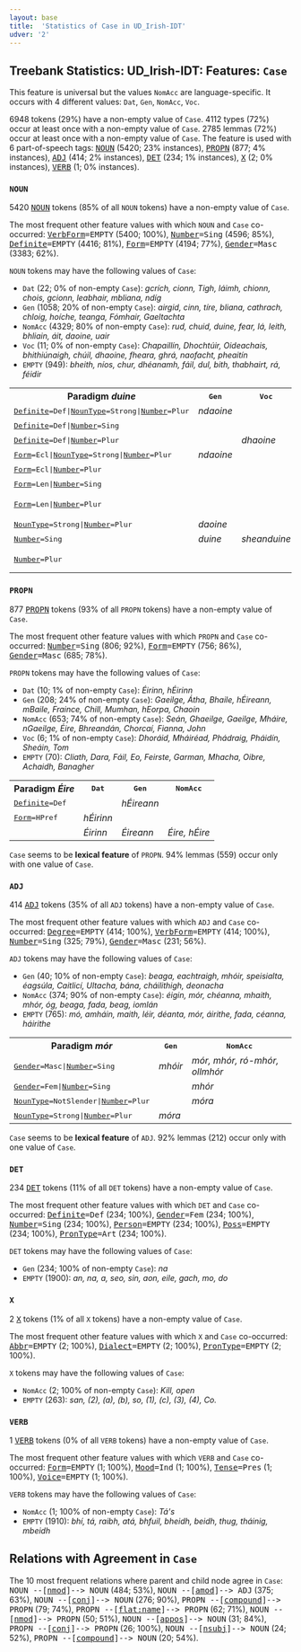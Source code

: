 ```yaml
---
layout: base
title:  'Statistics of Case in UD_Irish-IDT'
udver: '2'
---
```


## Treebank Statistics: UD_Irish-IDT: Features: `Case`

This feature is universal but the values `NomAcc` are language-specific.
It occurs with 4 different values: `Dat`, `Gen`, `NomAcc`, `Voc`.

6948 tokens (29%) have a non-empty value of `Case`.
4112 types (72%) occur at least once with a non-empty value of `Case`.
2785 lemmas (72%) occur at least once with a non-empty value of `Case`.
The feature is used with 6 part-of-speech tags: <tt><a href="ga_idt-pos-NOUN.html">NOUN</a></tt> (5420; 23% instances), <tt><a href="ga_idt-pos-PROPN.html">PROPN</a></tt> (877; 4% instances), <tt><a href="ga_idt-pos-ADJ.html">ADJ</a></tt> (414; 2% instances), <tt><a href="ga_idt-pos-DET.html">DET</a></tt> (234; 1% instances), <tt><a href="ga_idt-pos-X.html">X</a></tt> (2; 0% instances), <tt><a href="ga_idt-pos-VERB.html">VERB</a></tt> (1; 0% instances).

### `NOUN`

5420 <tt><a href="ga_idt-pos-NOUN.html">NOUN</a></tt> tokens (85% of all `NOUN` tokens) have a non-empty value of `Case`.

The most frequent other feature values with which `NOUN` and `Case` co-occurred: <tt><a href="ga_idt-feat-VerbForm.html">VerbForm</a></tt><tt>=EMPTY</tt> (5400; 100%), <tt><a href="ga_idt-feat-Number.html">Number</a></tt><tt>=Sing</tt> (4596; 85%), <tt><a href="ga_idt-feat-Definite.html">Definite</a></tt><tt>=EMPTY</tt> (4416; 81%), <tt><a href="ga_idt-feat-Form.html">Form</a></tt><tt>=EMPTY</tt> (4194; 77%), <tt><a href="ga_idt-feat-Gender.html">Gender</a></tt><tt>=Masc</tt> (3383; 62%).

`NOUN` tokens may have the following values of `Case`:

* `Dat` (22; 0% of non-empty `Case`): <em>gcrích, cionn, Tigh, láimh, chionn, chois, gcionn, leabhair, mbliana, ndíg</em>
* `Gen` (1058; 20% of non-empty `Case`): <em>airgid, cinn, tíre, bliana, cathrach, chloig, hoíche, teanga, Fómhair, Gaeltachta</em>
* `NomAcc` (4329; 80% of non-empty `Case`): <em>rud, chuid, duine, fear, lá, leith, bhliain, áit, daoine, uair</em>
* `Voc` (11; 0% of non-empty `Case`): <em>Chapaillín, Dhochtúir, Oideachais, bhithiúnaigh, chúil, dhaoine, fheara, ghrá, naofacht, pheaitín</em>
* `EMPTY` (949): <em>bheith, níos, chur, dhéanamh, fáil, dul, bith, thabhairt, rá, féidir</em>

<table>
  <tr><th>Paradigm <i>duine</i></th><th><tt>Gen</tt></th><th><tt>Voc</tt></th><th><tt>NomAcc</tt></th></tr>
  <tr><td><tt><tt><a href="ga_idt-feat-Definite.html">Definite</a></tt><tt>=Def</tt>|<tt><a href="ga_idt-feat-NounType.html">NounType</a></tt><tt>=Strong</tt>|<tt><a href="ga_idt-feat-Number.html">Number</a></tt><tt>=Plur</tt></tt></td><td><em>ndaoine</em></td><td></td><td></td></tr>
  <tr><td><tt><tt><a href="ga_idt-feat-Definite.html">Definite</a></tt><tt>=Def</tt>|<tt><a href="ga_idt-feat-Number.html">Number</a></tt><tt>=Sing</tt></tt></td><td></td><td></td><td><em>duine</em></td></tr>
  <tr><td><tt><tt><a href="ga_idt-feat-Definite.html">Definite</a></tt><tt>=Def</tt>|<tt><a href="ga_idt-feat-Number.html">Number</a></tt><tt>=Plur</tt></tt></td><td></td><td><em>dhaoine</em></td><td><em>daoine</em></td></tr>
  <tr><td><tt><tt><a href="ga_idt-feat-Form.html">Form</a></tt><tt>=Ecl</tt>|<tt><a href="ga_idt-feat-NounType.html">NounType</a></tt><tt>=Strong</tt>|<tt><a href="ga_idt-feat-Number.html">Number</a></tt><tt>=Plur</tt></tt></td><td><em>ndaoine</em></td><td></td><td></td></tr>
  <tr><td><tt><tt><a href="ga_idt-feat-Form.html">Form</a></tt><tt>=Ecl</tt>|<tt><a href="ga_idt-feat-Number.html">Number</a></tt><tt>=Plur</tt></tt></td><td></td><td></td><td><em>ndaoine</em></td></tr>
  <tr><td><tt><tt><a href="ga_idt-feat-Form.html">Form</a></tt><tt>=Len</tt>|<tt><a href="ga_idt-feat-Number.html">Number</a></tt><tt>=Sing</tt></tt></td><td></td><td></td><td><em>dhuine</em></td></tr>
  <tr><td><tt><tt><a href="ga_idt-feat-Form.html">Form</a></tt><tt>=Len</tt>|<tt><a href="ga_idt-feat-Number.html">Number</a></tt><tt>=Plur</tt></tt></td><td></td><td></td><td><em>dhaoine, sheandaoine</em></td></tr>
  <tr><td><tt><tt><a href="ga_idt-feat-NounType.html">NounType</a></tt><tt>=Strong</tt>|<tt><a href="ga_idt-feat-Number.html">Number</a></tt><tt>=Plur</tt></tt></td><td><em>daoine</em></td><td></td><td></td></tr>
  <tr><td><tt><tt><a href="ga_idt-feat-Number.html">Number</a></tt><tt>=Sing</tt></tt></td><td><em>duine</em></td><td><em>sheanduine</em></td><td><em>duine, éinne</em></td></tr>
  <tr><td><tt><tt><a href="ga_idt-feat-Number.html">Number</a></tt><tt>=Plur</tt></tt></td><td></td><td></td><td><em>daoine, seandaoine</em></td></tr>
</table>

### `PROPN`

877 <tt><a href="ga_idt-pos-PROPN.html">PROPN</a></tt> tokens (93% of all `PROPN` tokens) have a non-empty value of `Case`.

The most frequent other feature values with which `PROPN` and `Case` co-occurred: <tt><a href="ga_idt-feat-Number.html">Number</a></tt><tt>=Sing</tt> (806; 92%), <tt><a href="ga_idt-feat-Form.html">Form</a></tt><tt>=EMPTY</tt> (756; 86%), <tt><a href="ga_idt-feat-Gender.html">Gender</a></tt><tt>=Masc</tt> (685; 78%).

`PROPN` tokens may have the following values of `Case`:

* `Dat` (10; 1% of non-empty `Case`): <em>Éirinn, hÉirinn</em>
* `Gen` (208; 24% of non-empty `Case`): <em>Gaeilge, Átha, Bhaile, hÉireann, mBaile, Fraince, Chill, Mumhan, hEorpa, Chaoin</em>
* `NomAcc` (653; 74% of non-empty `Case`): <em>Seán, Ghaeilge, Gaeilge, Mháire, nGaeilge, Éire, Bhreandán, Chorcaí, Fianna, John</em>
* `Voc` (6; 1% of non-empty `Case`): <em>Dhoráid, Mháiréad, Phádraig, Pháidín, Sheáin, Tom</em>
* `EMPTY` (70): <em>Cliath, Dara, Fáil, Eo, Feirste, Garman, Mhacha, Oibre, Achaidh, Banagher</em>

<table>
  <tr><th>Paradigm <i>Éire</i></th><th><tt>Dat</tt></th><th><tt>Gen</tt></th><th><tt>NomAcc</tt></th></tr>
  <tr><td><tt><tt><a href="ga_idt-feat-Definite.html">Definite</a></tt><tt>=Def</tt></tt></td><td></td><td><em>hÉireann</em></td><td></td></tr>
  <tr><td><tt><tt><a href="ga_idt-feat-Form.html">Form</a></tt><tt>=HPref</tt></tt></td><td><em>hÉirinn</em></td><td></td><td></td></tr>
  <tr><td><tt></tt></td><td><em>Éirinn</em></td><td><em>Éireann</em></td><td><em>Éire, hÉire</em></td></tr>
</table>

`Case` seems to be **lexical feature** of `PROPN`. 94% lemmas (559) occur only with one value of `Case`.

### `ADJ`

414 <tt><a href="ga_idt-pos-ADJ.html">ADJ</a></tt> tokens (35% of all `ADJ` tokens) have a non-empty value of `Case`.

The most frequent other feature values with which `ADJ` and `Case` co-occurred: <tt><a href="ga_idt-feat-Degree.html">Degree</a></tt><tt>=EMPTY</tt> (414; 100%), <tt><a href="ga_idt-feat-VerbForm.html">VerbForm</a></tt><tt>=EMPTY</tt> (414; 100%), <tt><a href="ga_idt-feat-Number.html">Number</a></tt><tt>=Sing</tt> (325; 79%), <tt><a href="ga_idt-feat-Gender.html">Gender</a></tt><tt>=Masc</tt> (231; 56%).

`ADJ` tokens may have the following values of `Case`:

* `Gen` (40; 10% of non-empty `Case`): <em>beaga, eachtraigh, mhóir, speisialta, éagsúla, Caitlicí, Ultacha, bána, cháilithigh, deonacha</em>
* `NomAcc` (374; 90% of non-empty `Case`): <em>éigin, mór, chéanna, mhaith, mhór, óg, beaga, fada, beag, iomlán</em>
* `EMPTY` (765): <em>mó, amháin, maith, léir, déanta, mór, áirithe, fada, céanna, háirithe</em>

<table>
  <tr><th>Paradigm <i>mór</i></th><th><tt>Gen</tt></th><th><tt>NomAcc</tt></th></tr>
  <tr><td><tt><tt><a href="ga_idt-feat-Gender.html">Gender</a></tt><tt>=Masc</tt>|<tt><a href="ga_idt-feat-Number.html">Number</a></tt><tt>=Sing</tt></tt></td><td><em>mhóir</em></td><td><em>mór, mhór, ró-mhór, ollmhór</em></td></tr>
  <tr><td><tt><tt><a href="ga_idt-feat-Gender.html">Gender</a></tt><tt>=Fem</tt>|<tt><a href="ga_idt-feat-Number.html">Number</a></tt><tt>=Sing</tt></tt></td><td></td><td><em>mhór</em></td></tr>
  <tr><td><tt><tt><a href="ga_idt-feat-NounType.html">NounType</a></tt><tt>=NotSlender</tt>|<tt><a href="ga_idt-feat-Number.html">Number</a></tt><tt>=Plur</tt></tt></td><td></td><td><em>móra</em></td></tr>
  <tr><td><tt><tt><a href="ga_idt-feat-NounType.html">NounType</a></tt><tt>=Strong</tt>|<tt><a href="ga_idt-feat-Number.html">Number</a></tt><tt>=Plur</tt></tt></td><td><em>móra</em></td><td></td></tr>
</table>

`Case` seems to be **lexical feature** of `ADJ`. 92% lemmas (212) occur only with one value of `Case`.

### `DET`

234 <tt><a href="ga_idt-pos-DET.html">DET</a></tt> tokens (11% of all `DET` tokens) have a non-empty value of `Case`.

The most frequent other feature values with which `DET` and `Case` co-occurred: <tt><a href="ga_idt-feat-Definite.html">Definite</a></tt><tt>=Def</tt> (234; 100%), <tt><a href="ga_idt-feat-Gender.html">Gender</a></tt><tt>=Fem</tt> (234; 100%), <tt><a href="ga_idt-feat-Number.html">Number</a></tt><tt>=Sing</tt> (234; 100%), <tt><a href="ga_idt-feat-Person.html">Person</a></tt><tt>=EMPTY</tt> (234; 100%), <tt><a href="ga_idt-feat-Poss.html">Poss</a></tt><tt>=EMPTY</tt> (234; 100%), <tt><a href="ga_idt-feat-PronType.html">PronType</a></tt><tt>=Art</tt> (234; 100%).

`DET` tokens may have the following values of `Case`:

* `Gen` (234; 100% of non-empty `Case`): <em>na</em>
* `EMPTY` (1900): <em>an, na, a, seo, sin, aon, eile, gach, mo, do</em>

### `X`

2 <tt><a href="ga_idt-pos-X.html">X</a></tt> tokens (1% of all `X` tokens) have a non-empty value of `Case`.

The most frequent other feature values with which `X` and `Case` co-occurred: <tt><a href="ga_idt-feat-Abbr.html">Abbr</a></tt><tt>=EMPTY</tt> (2; 100%), <tt><a href="ga_idt-feat-Dialect.html">Dialect</a></tt><tt>=EMPTY</tt> (2; 100%), <tt><a href="ga_idt-feat-PronType.html">PronType</a></tt><tt>=EMPTY</tt> (2; 100%).

`X` tokens may have the following values of `Case`:

* `NomAcc` (2; 100% of non-empty `Case`): <em>Kill, open</em>
* `EMPTY` (263): <em>san, (2), (a), (b), so, (1), (c), (3), (4), Co.</em>

### `VERB`

1 <tt><a href="ga_idt-pos-VERB.html">VERB</a></tt> tokens (0% of all `VERB` tokens) have a non-empty value of `Case`.

The most frequent other feature values with which `VERB` and `Case` co-occurred: <tt><a href="ga_idt-feat-Form.html">Form</a></tt><tt>=EMPTY</tt> (1; 100%), <tt><a href="ga_idt-feat-Mood.html">Mood</a></tt><tt>=Ind</tt> (1; 100%), <tt><a href="ga_idt-feat-Tense.html">Tense</a></tt><tt>=Pres</tt> (1; 100%), <tt><a href="ga_idt-feat-Voice.html">Voice</a></tt><tt>=EMPTY</tt> (1; 100%).

`VERB` tokens may have the following values of `Case`:

* `NomAcc` (1; 100% of non-empty `Case`): <em>Tá's</em>
* `EMPTY` (1910): <em>bhí, tá, raibh, atá, bhfuil, bheidh, beidh, thug, tháinig, mbeidh</em>

## Relations with Agreement in `Case`

The 10 most frequent relations where parent and child node agree in `Case`:
<tt>NOUN --[<tt><a href="ga_idt-dep-nmod.html">nmod</a></tt>]--> NOUN</tt> (484; 53%),
<tt>NOUN --[<tt><a href="ga_idt-dep-amod.html">amod</a></tt>]--> ADJ</tt> (375; 63%),
<tt>NOUN --[<tt><a href="ga_idt-dep-conj.html">conj</a></tt>]--> NOUN</tt> (276; 90%),
<tt>PROPN --[<tt><a href="ga_idt-dep-compound.html">compound</a></tt>]--> PROPN</tt> (79; 74%),
<tt>PROPN --[<tt><a href="ga_idt-dep-flat-name.html">flat:name</a></tt>]--> PROPN</tt> (62; 71%),
<tt>NOUN --[<tt><a href="ga_idt-dep-nmod.html">nmod</a></tt>]--> PROPN</tt> (50; 51%),
<tt>NOUN --[<tt><a href="ga_idt-dep-appos.html">appos</a></tt>]--> NOUN</tt> (31; 84%),
<tt>PROPN --[<tt><a href="ga_idt-dep-conj.html">conj</a></tt>]--> PROPN</tt> (26; 100%),
<tt>NOUN --[<tt><a href="ga_idt-dep-nsubj.html">nsubj</a></tt>]--> NOUN</tt> (24; 52%),
<tt>PROPN --[<tt><a href="ga_idt-dep-compound.html">compound</a></tt>]--> NOUN</tt> (20; 54%).

